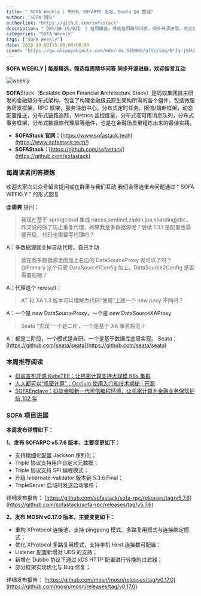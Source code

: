 ```yaml
---
title: " SOFA Weekly | MOSN、SOFARPC 发版、Seata QA 整理"
author: "SOFA 团队"
authorlink: "https://github.com/sofastack"
description: "【09/28-10/02】 | 每周精选，筛选每周精华问答，同步开源进展，欢迎留言互动。"
categories: "SOFA Weekly"
tags: ["SOFA Weekly"]
date: 2020-10-02T15:00:00+08:00
cover: "https://gw.alipayobjects.com/mdn/rms_95b965/afts/img/A*Ig-jSIUZWx0AAAAAAAAAAAAAARQnAQ"
---
```


**SOFA WEEKLY | 每周精选，筛选每周精华问答**
**同步开源进展，欢迎留言互动**

![weekly](https://gw.alipayobjects.com/mdn/rms_95b965/afts/img/A*ARgKS6SuU7YAAAAAAAAAAAAAARQnAQ)

**SOFA**Stack（**S**calable **O**pen **F**inancial **A**rchitecture Stack）是蚂蚁集团自主研发的金融级分布式架构，包含了构建金融级云原生架构所需的各个组件，包括微服务研发框架，RPC 框架，服务注册中心，分布式定时任务，限流/熔断框架，动态配置推送，分布式链路追踪，Metrics 监控度量，分布式高可用消息队列，分布式事务框架，分布式数据库代理层等组件，也是在金融场景里锤炼出来的最佳实践。

- **SOFAStack 官网：**[https://www.sofastack.tech](https://www.sofastack.tech/)
- **SOFAStack：**[https://github.com/sofastack](https://github.com/sofastack)

### 每周读者问答提炼

欢迎大家向公众号留言提问或在群里与我们互动
我们会筛选重点问题通过 " SOFA WEEKLY " 的形式回复

**@周爽** 提问：
> 我现在基于 springcloud 集成 nacos,sentinel,zipkin,jpa,shardingjdbc，昨天说的做了防止重复代理，如果我是多数据源呢？后续 1.3.1 是配置也需要开启，代码也需要写代理吗？

A：多数据源就关掉自动代理，自己手动

> 就在我多数据源里面加上右边的 DataSourceProxy 就可以了吗？
@Primary 这个只需 DataSource1Config 加上，DataSource2Config 是否需要加呢？

A：代理这个 reresult；

> AT 和 XA 1.3 版本可以理解为代码“使用”上就一个 new poxy 不同吗？

A：一个是 new DataSourceProxy，一个是 new DataSourceXAProxy

> Seata “实现”一个是二阶，一个是基于 XA 事务规范？

A：都是二阶段，一个模式是自研，一个是基于数据库底层实现。
Seata：[https://github.com/seata/seata](https://github.com/seata/seata)

### 本周推荐阅读

- [蚂蚁宣布开源 KubeTEE：让机密计算支持大规模 K8s 集群](http://mp.weixin.qq.com/s?__biz=MzUzMzU5Mjc1Nw==&mid=2247487020&idx=1&sn=fda0674ab5ba6ca08fe279178ffa2ea3&chksm=faa0e1f6cdd768e0eae59d2aa410c70ac9c89a67230b4824d697cb796e7199f1384663ea5644&scene=21)
- [人人都可以“机密计算”：Occlum 使用入门和技术揭秘 | 开源](http://mp.weixin.qq.com/s?__biz=MzUzMzU5Mjc1Nw==&mid=2247486732&idx=1&sn=d379f362145a485f4c4e02e05697b001&chksm=faa0e2d6cdd76bc03a8a71fbf78395c12279dd491825b2b0b94401e5ac226b4db4b9dd041bae&scene=21)
- [SOFAEnclave：蚂蚁金服新一代可信编程环境，让机密计算为金融业务保驾护航 102 年](/blog/sofa-enclave-confidential-computing/)

### SOFA 项目进展

**本周发布详情如下：**

**1、发布 SOFARPC v5.7.6 版本，主要变更如下：**

- 支持精细化配置 Jackson 序列化；
- Triple 协议支持用户自定义元数据；
- Triple 协议支持 SPI 编程模式；
- 升级 hibernate-validator 版本到 5.3.6.Final；
- TripleServer 启动时发送启动事件；

详细发布报告：
[https://github.com/sofastack/sofa-rpc/releases/tag/v5.7.6](https://github.com/sofastack/sofa-rpc/releases/tag/v5.7.6)

**2、发布 MOSN v0.17.0 版本，主要变更如下：**

- 重构 XProtocol 连接池，支持 pingpong 模式、多路复用模式与连接绑定模式；
- 优化 XProtocol 多路复用模式，支持单机 Host 连接数可配置；
- Listener 配置新增对 UDS 的支持；
- 新增在 Dubbo 协议下通过 xDS HTTP 配置进行转换的过滤器；
- 部分框架实现优化与 Bug 修复；

详细发布报告：
[https://github.com/mosn/mosn/releases/tag/v0.17.0](https://github.com/mosn/mosn/releases/tag/v0.17.0)
